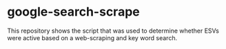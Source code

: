 # google-search-scrape
This repository shows the script that was used to determine whether ESVs were active based on a web-scraping and key word search.

